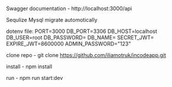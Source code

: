 Swagger documentation - http://localhost:3000/api

Sequlize Mysql migrate automotically

dotenv file:
PORT=3000
DB_PORT=3306
DB_HOST=localhost
DB_USER=root
DB_PASSWORD= 
DB_NAME= 
SECRET_JWT= 
EXPIRE_JWT=8600000
ADMIN_PASSWORD="123"

clone repo - git clone https://github.com/iliamotruk/incodeapp.git

install - npm install

run - npm run start:dev
